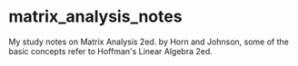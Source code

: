 # matrix_analysis_notes
My study notes on Matrix Analysis 2ed. by Horn and Johnson, some of the basic concepts refer to Hoffman's Linear Algebra 2ed.
